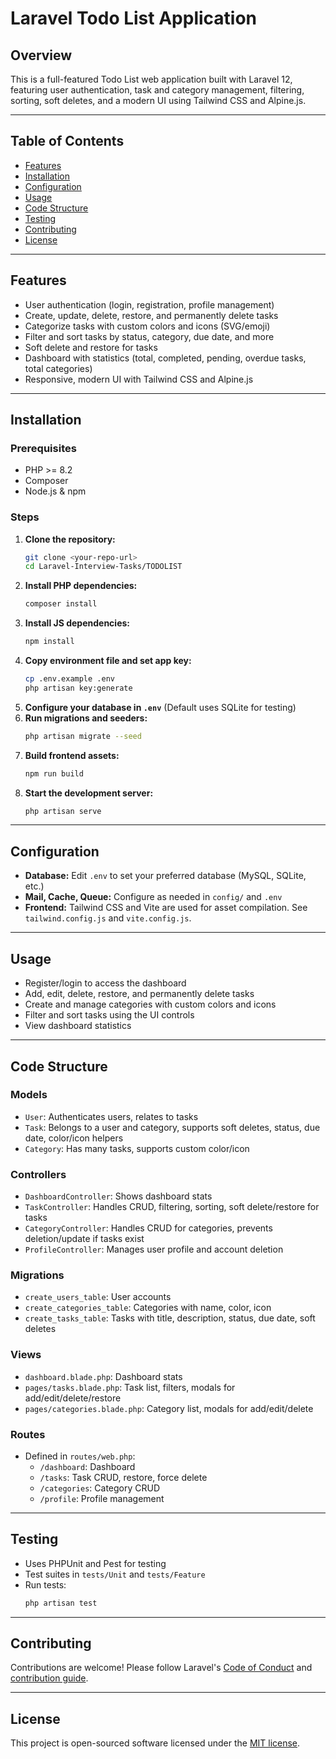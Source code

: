 
# Laravel Todo List Application

## Overview
This is a full-featured Todo List web application built with Laravel 12, featuring user authentication, task and category management, filtering, sorting, soft deletes, and a modern UI using Tailwind CSS and Alpine.js.

---

## Table of Contents
- [Features](#features)
- [Installation](#installation)
- [Configuration](#configuration)
- [Usage](#usage)
- [Code Structure](#code-structure)
- [Testing](#testing)
- [Contributing](#contributing)
- [License](#license)

---

## Features
- User authentication (login, registration, profile management)
- Create, update, delete, restore, and permanently delete tasks
- Categorize tasks with custom colors and icons (SVG/emoji)
- Filter and sort tasks by status, category, due date, and more
- Soft delete and restore for tasks
- Dashboard with statistics (total, completed, pending, overdue tasks, total categories)
- Responsive, modern UI with Tailwind CSS and Alpine.js

---

## Installation

### Prerequisites
- PHP >= 8.2
- Composer
- Node.js & npm

### Steps
1. **Clone the repository:**
	```bash
	git clone <your-repo-url>
	cd Laravel-Interview-Tasks/TODOLIST
	```
2. **Install PHP dependencies:**
	```bash
	composer install
	```
3. **Install JS dependencies:**
	```bash
	npm install
	```
4. **Copy environment file and set app key:**
	```bash
	cp .env.example .env
	php artisan key:generate
	```
5. **Configure your database in `.env`**
	(Default uses SQLite for testing)
6. **Run migrations and seeders:**
	```bash
	php artisan migrate --seed
	```
7. **Build frontend assets:**
	```bash
	npm run build
	```
8. **Start the development server:**
	```bash
	php artisan serve
	```

---

## Configuration
- **Database:** Edit `.env` to set your preferred database (MySQL, SQLite, etc.)
- **Mail, Cache, Queue:** Configure as needed in `config/` and `.env`
- **Frontend:** Tailwind CSS and Vite are used for asset compilation. See `tailwind.config.js` and `vite.config.js`.

---

## Usage
- Register/login to access the dashboard
- Add, edit, delete, restore, and permanently delete tasks
- Create and manage categories with custom colors and icons
- Filter and sort tasks using the UI controls
- View dashboard statistics

---

## Code Structure

### Models
- `User`: Authenticates users, relates to tasks
- `Task`: Belongs to a user and category, supports soft deletes, status, due date, color/icon helpers
- `Category`: Has many tasks, supports custom color/icon

### Controllers
- `DashboardController`: Shows dashboard stats
- `TaskController`: Handles CRUD, filtering, sorting, soft delete/restore for tasks
- `CategoryController`: Handles CRUD for categories, prevents deletion/update if tasks exist
- `ProfileController`: Manages user profile and account deletion

### Migrations
- `create_users_table`: User accounts
- `create_categories_table`: Categories with name, color, icon
- `create_tasks_table`: Tasks with title, description, status, due date, soft deletes

### Views
- `dashboard.blade.php`: Dashboard stats
- `pages/tasks.blade.php`: Task list, filters, modals for add/edit/delete/restore
- `pages/categories.blade.php`: Category list, modals for add/edit/delete

### Routes
- Defined in `routes/web.php`:
  - `/dashboard`: Dashboard
  - `/tasks`: Task CRUD, restore, force delete
  - `/categories`: Category CRUD
  - `/profile`: Profile management

---

## Testing
- Uses PHPUnit and Pest for testing
- Test suites in `tests/Unit` and `tests/Feature`
- Run tests:
  ```bash
  php artisan test
  ```

---

## Contributing
Contributions are welcome! Please follow Laravel's [Code of Conduct](https://laravel.com/docs/contributions#code-of-conduct) and [contribution guide](https://laravel.com/docs/contributions).

---

## License
This project is open-sourced software licensed under the [MIT license](https://opensource.org/licenses/MIT).
